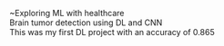~Exploring ML with healthcare
<br>
Brain tumor detection using DL and CNN<br>This was my first DL project with an accuracy of 0.865
